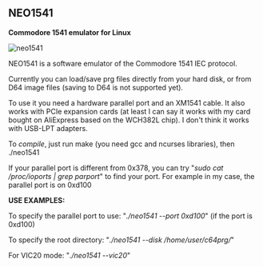 ## NEO1541
**Commodore 1541 emulator for Linux**

![neo1541](https://github.com/user-attachments/assets/e90d0642-ca69-4f0b-a322-80e541a55f26)

NEO1541 is a software emulator of the Commodore 1541 IEC protocol.

Currently you can load/save prg files directly from your hard disk,
or from D64 image files (saving to D64 is not supported yet).

To use it you need a hardware parallel port and an XM1541 cable.
It also works with PCIe expansion cards (at least I can say it works with my card bought on AliExpress based on the WCH382L chip).
I don't think it works with USB-LPT adapters.

To _compile_, just run make (you need gcc and ncurses libraries), then ./neo1541

If your parallel port is different from 0x378, you can try "*sudo cat /proc/ioports | grep parport*" to find your port.
For example in my case, the parallel port is on 0xd100


**USE EXAMPLES:**

To specify the parallel port to use: "*./neo1541 --port 0xd100*" (if the port is 0xd100)

To specify the root directory: "*./neo1541 --disk /home/user/c64prg/*"

For VIC20 mode: "*./neo1541 --vic20*"
